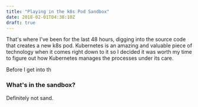 ```yaml
---
title: "Playing in the k8s Pod Sandbox"
date: 2018-02-01T04:38:10Z
draft: true
---
```


That's where I've been for the last 48 hours, digging into the source code that
creates a new k8s pod. Kubernetes is an amazing and valuable piece of technology
when it comes right down to it so I decided it was worth my time to figure out
how Kubernetes manages the processes under its care.

Before I get into th

### What's in the sandbox?

Definitely not sand.
